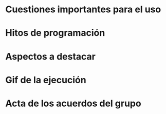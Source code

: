 # Cuestiones importantes para el uso

# Hitos de programación

# Aspectos a destacar

# Gif de la ejecución

# Acta de los acuerdos del grupo

